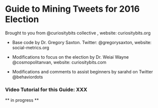 # Guide to Mining Tweets for 2016 Election

Brought to you from @curiositybits collective
, website: curiositybits.org



*  Base code by Dr. Gregory Saxton. Twitter: @gregorysaxton, website: social-metrics.org

*  Modifications to focus on the election 
by Dr. Weiai Wayne @cosmopolitanvan, website: curiositybits.com

*  Modifications and comments to assist beginners by sarahd on Twitter @behaviordots

### Video Tutorial for this Guide: XXX

** in progress **